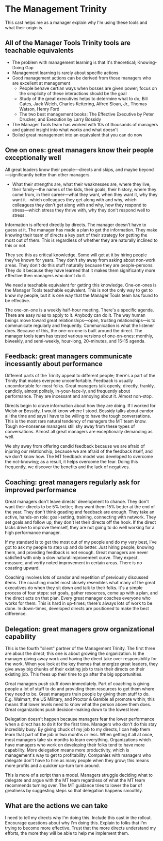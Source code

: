 # The Management Trinity

This cast helps me as a manager explain why I'm using these tools and what their origin is.

## All of the Manager Tools Trinity tools are teachable equivalents

- The problem with management learning is that it's theoretical; Knowing-Doing Gap
- Management learning is rarely about specific actions
- Good management actions can be derived from those managers who are excellent at management
    - People behave certian ways when bosses are given power; focus on the simplicity of these interactions should be the goal
    - Study of the great executives helps to determine what to do; Bill Gates, Jack Welch, Charles Kettering, Alfred Sloan, Jr., Thomas Watson, Henry Ford
    - The two best management books: The Effective Executive by Peter Drucker; and Execution by Larry Bossidy
- The Manager Tools team has worked with 10s of thousands of managers and gained insight into what works and what doesn't
- Boiled great management into an equivalent that you can do now

## One on ones: great managers know their people exceptionally well

All great leaders know their people—directs and skips, and maybe beyond—significantly better than other managers.

- What their strengths are, what their weaknesses are, where they live, their family—the names of the kids, their goals, their history, where they come from, in their career—what they want, when they want it, why they want it—which colleagues they get along with and why, which colleagues they don't get along with and why, how they respond to stress—which stress they thrive with, why they don't respond well to stress.

Information is offered directly by directs. The manager doesn't have to guess at it. The manager has made a plan to get the information. They make knowing their team of directs a key part of their strategy for getting the most out of them. This is regardless of whether they are naturally inclined to this or not.

They see this as critical knowledge. Some will get at it by hiring people they've known for years. They don't shy away from asking about non-work areas. They don't do this stuff naturally because they are people-persons. They do it because they have learned that it makes them significantly more effective then managers who don't do it.

We need a teachable equivalent for getting this knowledge. One-on-ones is the Manager Tools teachable equivalent. This is not the only way to get to know my people, but it is one way that the Manager Tools team has found to be effective.

The one-on-one is a weekly half-hour meeting. There's a specific agenda. There are easy rules to apply to it. Anybody can do it. The way human beings move toward great relationships—open, trusting relationships—is to communicate regularly and frequently. Communication is what the listener does. Because of this, the one-on-one is built around the direct. The manager tools team has tested various versions of one-on-ones: monthly, biweekly, and semi-weekly, hour-long, 20-minutes, and 15-15 agenda.

## Feedback: great managers communicate incessantly about performance

Different parts of the Trinity appeal to different people; there's a part of the Trinity that makes everyone uncomfortable. Feedback is usually uncomfortable for most folks. Great managers talk openly, directly, frankly, candidly, almost politely, in-your-face-ly, and frequently about performance. They are incessant and annoying about it. Almost non-stop.

Directs begin to crave information about how they are doing. If I worked for Welsh or Bossidy, I would know where I stood. Bossidy talks about candor all the time and says I have to be willing to have the tough conversations. This is the most rare natural tendency of managers the MT team know. Tough no-nonsense managers still shy away from these types of conversations. Almost all great managers are exceptionally demanding as well.

We shy away from offering candid feedback because we are afraid of injuring our relationship, because we are afraid of the feedback itself, and we don't know how. The MT feedback model was developed to overcome the not-knowing; as a result, it helps overcome the fear. Doing this frequently, we discover the benefits and the lack of negatives. 

## Coaching: great managers regularly ask for improved performance

Great managers don't leave directs' development to chance. They don't want their directs to be 5% better; they want them 15% better at the end of the year. They don't think goading and feedback are enough. They take an active, hands-on role: goal-setting, training, connecting with network. They set goals and follow up; they don't let their directs off the hook. If the direct lacks drive to improve themself, they are not going to do well working for a high performance manager.

If my standard is to get the most out of my people and do my very best, I've got to ask my people to step up and do better. Just hiring people, knowing them, and providing feedback is not enough. Great managers are never satisfied with only a slow natural improvement curve. They expect, measure, and verify noted improvement in certain areas. There is no coasting upward.

Coaching involves lots of candor and repetition of previously discussed items. The coaching model most closely resembles what many of the great executives do when they sit down and talk to their folks. It's a simple process of four steps: set goals, gather resources, come up with a plan, and the direct acts on that plan. Every great manager coaches everyone who works for them. This is hard in up-times; there's always lots of work to be done. In down-times, developed directs are positioned to make the best difference.

## Delegation: great managers grow organizational capability

This is the fourth "silent" partner of the Management Trinity. The first three are about the direct; this one is about growing the organization. Is the manager giving away work and having the direct take over responsibility for the work. When you look at the key themes that energize great leaders, they give away big chunks of their existing job to train their directs on their existing job. This frees up their time to go after the big opportunities. 

Great managers push stuff down immediately. Part of coaching is giving people a lot of stuff to do and providing them resources to get them where they need to be. Great managers train people by giving them stuff to do. E.g. Walmart, the US Military, and Proctor & Gamble all promote within; this means that lower levels need to know what the person above them does. Great organizations push decision-making down to the lowest level.

Delegation doesn't happen because managers fear the lower performance when a direct has to do it for the first time. Managers who don't do this stay incredibly busy. By giving chuck of my job to my directs, I can help them learn that part of the job in two months or less. When getting it all at once, most managers take six months to learn everything. Organizations which have managers who work on developing their folks tend to have more capability. More delegation means more productivity, which is management's way to get to profitability. Companies with managers who delegate don't have to hire as many people when they grow; this means more profits and a quicker up-turn turn around.

This is more of a script than a model. Managers struggle deciding what to delegate and argue with the MT team regardless of what the MT team recommends turning over. The MT guidance tries to lower the bar of greatness by suggesting steps so that delegation happens smoothly.

## What are the actions we can take

I need to tell my directs why I'm doing this. Include this cast in the rollout. Encourage questions about why I'm doing this. Explain to folks that I'm trying to become more effective. Trust that the more directs understand my efforts, the more they will be able to help me implement them.